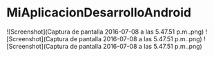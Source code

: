 # MiAplicacionDesarrolloAndroid

![Screenshot](Captura de pantalla 2016-07-08 a las 5.47.51 p.m..png)
![Screenshot](Captura de pantalla 2016-07-08 a las 5.47.51 p.m..png)
![Screenshot](Captura de pantalla 2016-07-08 a las 5.47.51 p.m..png)
